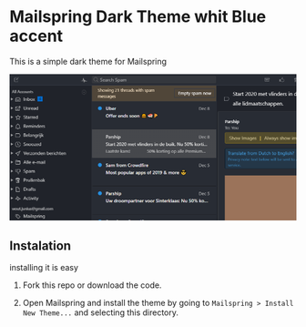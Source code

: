 # Mailspring Dark Theme whit Blue accent
This is a simple dark theme for Mailspring


<img src="/screenshot/custom-theme.png" />



## Instalation

installing it is easy

1. Fork this repo or download the code. 

2. Open Mailspring  and install the theme by going to `Mailspring > Install New Theme...`
   and selecting this directory.

